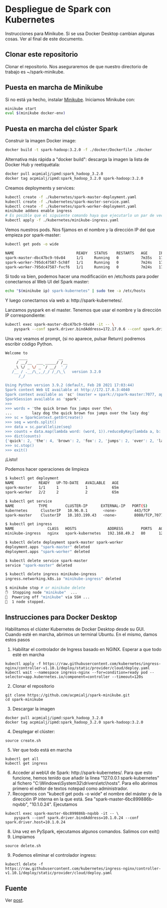# Despliegue de Spark con Kubernetes
Instrucciones para Minikube. Si se usa Docker Desktop cambian algunas cosas. Ver al final de este documento. 

## Clonar este repositorio

Clonar el repositorio. Nos aseguraremos de que nuestro directorio de trabajo es ~/spark-minikube. 

## Puesta en marcha de Minikube

Si no está ya hecho, instalar [Minikube](https://kubernetes.io/docs/setup/minikube/). Iniciamos Minikube con:

```sh
minikube start
eval $(minikube docker-env)
```

## Puesta en marcha del clúster Spark

Construir la imagen Docker image:

```sh
docker build -t spark-hadoop:3.2.0 -f ./docker/Dockerfile ./docker
```

Alternativa más rápida a "docker build": descarga la imagen la lista de Docker Hub y reetiquétala:
```sh
docker pull acpmialj/ipmd:spark_hadoop_3.2.0
docker tag acpmialj/ipmd:spark_hadoop_3.2.0 spark-hadoop:3.2.0
```


Creamos deployments y services:

```sh
kubectl create -f ./kubernetes/spark-master-deployment.yaml
kubectl create -f ./kubernetes/spark-master-service.yaml
kubectl create -f ./kubernetes/spark-worker-deployment.yaml
minikube addons enable ingress
# Es posible que el siguiente comando haya que ejecutarlo un par de veces, tarda
kubectl apply -f ./kubernetes/minikube-ingress.yaml
```

Vemos nuestros pods. Nos fijamos en el nombre y la dirección IP del que empieza por spark-master:
```sh
kubectl get pods -o wide

NAME                            READY   STATUS    RESTARTS   AGE     IP           NODE       NOMINATED NODE   READINESS GATES
spark-master-dbc47bc9-t6v84     1/1     Running   0          7m35s   172.17.0.6   minikube   <none>           <none>
spark-worker-795dc47587-5ch8f   1/1     Running   0          7m24s   172.17.0.9   minikube   <none>           <none>
spark-worker-795dc47587-fvcf6   1/1     Running   0          7m24s   172.17.0.7   minikube   <none>           <none>
```

Si todo va bien, podemos hacer una modificación en /etc/hosts para poder conectarnos al Web UI del Spark master:
```sh
echo "$(minikube ip) spark-kubernetes" | sudo tee -a /etc/hosts
```
Y luego conectarnos vía web a: http://spark-kubernetes/. 

Lanzamos pyspark en el master. Tenemos que usar el nombre y la dirección IP correspondiente:

```sh
kubectl exec spark-master-dbc47bc9-t6v84 -it -- \
    pyspark --conf spark.driver.bindAddress=172.17.0.6 --conf spark.driver.host=172.17.0.6
```

Una vez veamos el prompt, (si no aparece, pulsar Return) podremos escribir código Python.

```sh
Welcome to
      ____              __
     / __/__  ___ _____/ /__
    _\ \/ _ \/ _ `/ __/  '_/
   /__ / .__/\_,_/_/ /_/\_\   version 3.2.0
      /_/

Using Python version 3.9.2 (default, Feb 28 2021 17:03:44)
Spark context Web UI available at http://172.17.0.3:4040
Spark context available as 'sc' (master = spark://spark-master:7077, app id = app-20221118101454-0000).
SparkSession available as 'spark'.
>>>
>>> words = 'the quick brown fox jumps over the\
...         lazy dog the quick brown fox jumps over the lazy dog'
>>> sc = SparkContext.getOrCreate()
>>> seq = words.split()
>>> data = sc.parallelize(seq)
>>> counts = data.map(lambda word: (word, 1)).reduceByKey(lambda a, b: a + b).collect()
>>> dict(counts)
{'quick': 2, 'the': 4, 'brown': 2, 'fox': 2, 'jumps': 2, 'over': 2, 'lazy': 2, 'dog': 2}
>>> sc.stop()
>>> exit()
```

¡Listo!

Podemos hacer operaciones de limpieza

```sh
$ kubectl get deployment
NAME           READY   UP-TO-DATE   AVAILABLE   AGE
spark-master   1/1     1            1           65m
spark-worker   2/2     2            2           65m

$ kubectl get service
NAME           TYPE        CLUSTER-IP      EXTERNAL-IP   PORT(S)             AGE
kubernetes      ClusterIP   10.96.0.1       <none>        443/TCP             104d
spark-master    ClusterIP   10.103.199.43   <none>        8080/TCP,7077/TCP   13m

$ kubectl get ingress
NAME               CLASS   HOSTS              ADDRESS        PORTS   AGE
minikube-ingress   nginx   spark-kubernetes   192.168.49.2   80      12m

$ kubectl delete deployment spark-master spark-worker
deployment.apps "spark-master" deleted
deployment.apps "spark-worker" deleted

$ kubectl delete service spark-master
service "spark-master" deleted

$ kubectl delete ingress minikube-ingress
ingress.networking.k8s.io "minikube-ingress" deleted

$ minikube stop # or minikube delete
✋  Stopping node "minikube"  ...
🛑  Powering off "minikube" via SSH ...
🛑  1 node stopped.
```

## Instrucciones para Docker Desktop

Habilitamos el clúster Kubernetes de Docker Desktop desde su GUI. Cuando esté en marcha, abrimos un terminal Ubuntu. En el mismo, damos estos pasos

1. Habilitar el controlador de Ingress basado en NGINX. Esperar a que todo esté en marcha
```
kubectl apply -f https://raw.githubusercontent.com/kubernetes/ingress-nginx/controller-v1.10.1/deploy/static/provider/cloud/deploy.yaml
kubectl wait --namespace ingress-nginx --for=condition=ready pod --selector=app.kubernetes.io/component=controller --timeout=120s
```
2. Clonar el repositorio
```
git clone https://github.com/acpmialj/spark-minikube.git 
cd spark-minikube
```
3. Descargar la imagen
```
docker pull acpmialj/ipmd:spark_hadoop_3.2.0
docker tag acpmialj/ipmd:spark_hadoop_3.2.0 spark-hadoop:3.2.0
```
4. Desplegar el clúster: 
```
source create.sh
```
5. Ver que todo está en marcha
```
kubectl get all
kubectl get ingress
```
6. Acceder al webUI de Spark: http://spark-kubernetes/. Para que esto funcione, hemos tenido que añadir la línea "127.0.0.1 spark-kubernetes" al fichero "C:\Windows\System32\drivers\etc\hosts". Para ello abrimos primero el editor de textos notepad como administrador. 
7. Recogemos con "kubectl get pods -o wide" el nombre del máster y de la dirección IP interna en la que está. Sea "spark-master-6bc899886b-nqvbb", "10.1.0.24". Ejecutamos
```
kubectl exec spark-master-6bc899886b-nqvbb -it -- \
    pyspark --conf spark.driver.bindAddress=10.1.0.24 --conf spark.driver.host=10.1.0.24
```
8. Una vez en PySpark, ejecutamos algunos comandos. Salimos con exit()
9. Limpiamos 
```
source delete.sh
```
9. Podemos eliminar el controlador ingress:
```
kubectl delete -f https://raw.githubusercontent.com/kubernetes/ingress-nginx/controller-v1.10.1/deploy/static/provider/cloud/deploy.yaml
```
## Fuente

Ver [post](https://testdriven.io/deploying-spark-on-kubernetes).
